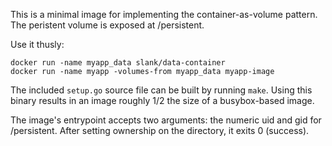 This is a minimal image for implementing the container-as-volume pattern. The
peristent volume is exposed at /persistent.

Use it thusly:

```
docker run -name myapp_data slank/data-container
docker run -name myapp -volumes-from myapp_data myapp-image
```

The included `setup.go` source file can be built by running `make`. Using this
binary results in an image roughly 1/2 the size of a busybox-based image.

The image's entrypoint accepts two arguments: the numeric uid and gid for
/persistent. After setting ownership on the directory, it exits 0 (success).
